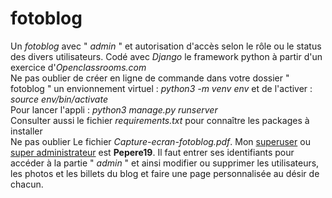 # fotoblog
Un <i>fotoblog</i> avec  " <i>admin</i> " et autorisation d'accès selon le rôle ou le status des divers utilisateurs.  Codé avec <i>Django</i> le framework python à partir d'un exercice d'<i>Openclassrooms.com</i> 
<br>
Ne pas oublier de créer en ligne de commande dans votre dossier " fotoblog " un envionnement virtuel : <i>python3 -m venv env</i> et de l'activer :  <i>source env/bin/activate</i>
<br>
Pour lancer l'appli : <i>python3 manage.py runserver</i> 
<br>
Consulter aussi  le fichier <i>requirements.txt</i> pour connaître les packages à installer
<br>
Ne pas oublier Le fichier <i>Capture-ecran-fotoblog.pdf</i>. Mon <u>superuser</u> ou <u>super administrateur</u> est <b>Pepere19</b>. Il faut entrer ses identifiants pour accéder à la partie " <i>admin</i> " et ainsi modifier ou supprimer les utilisateurs, les photos et les billets du blog et faire une page personnalisée au désir de chacun.

